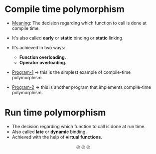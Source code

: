 # Compile time polymorphism

* <ins>Meaning</ins>: The decision regarding which function to call is done at compile time.
* It's also called **early** or **static** binding or **static** linking.
* It's achieved in two ways:
	* **Function overloading.**
	* **Operator overloading.**

* [Program-1](https://github.com/C0DER11101/CPP/blob/quickCPP/PointersVirtualFunctionsAndPolymorphism/Polymorphism/Programs/main1.cpp) $\rightarrow$ this is the simplest example of compile-time polymorphism.
* [Program-2](https://github.com/C0DER11101/CPP/blob/quickCPP/PointersVirtualFunctionsAndPolymorphism/Polymorphism/Programs/main2.cpp) $\rightarrow$ this is another program that implements compile-time polymorphism.

# Run time polymorphism

* The decision regarding which function to call is done at run time.
* Also called **late** or **dynamic** binding.
* Achieved with the help of **virtual functions**.

<p align="center">
&#9678; &#9678; &#9678;
</p>
